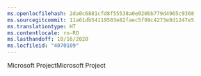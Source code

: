 ```yaml
---
ms.openlocfilehash: 2da0c6881cfd8f55538a0e020bb779d4965c9368
ms.sourcegitcommit: 11a61db54119503e82faec5f99c4273e8d1247e5
ms.translationtype: HT
ms.contentlocale: ro-RO
ms.lasthandoff: 10/16/2020
ms.locfileid: "4070109"
---
```

<span data-ttu-id="72eb7-101">Microsoft Project</span><span class="sxs-lookup"><span data-stu-id="72eb7-101">Microsoft Project</span></span>